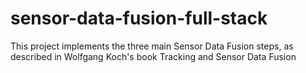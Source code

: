 # sensor-data-fusion-full-stack
This project implements the three main Sensor Data Fusion steps, as described in Wolfgang Koch's book Tracking and Sensor Data Fusion
